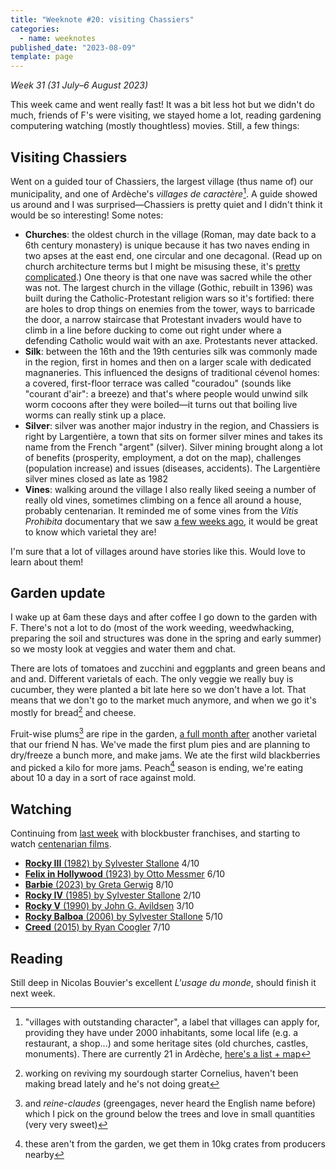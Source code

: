 ```yaml
---
title: "Weeknote #20: visiting Chassiers"
categories:
  - name: weeknotes
published_date: "2023-08-09"
template: page
---
```


_Week 31 (31 July–6 August 2023)_

This week came and went really fast! It was a bit less hot but we didn't do much, friends of F's were visiting, we stayed home a lot, reading gardening computering watching (mostly thoughtless) movies. Still, a few things:

## Visiting Chassiers

Went on a guided tour of Chassiers, the largest village (thus name of) our municipality, and one of Ardèche's _villages de caractère_[^1]. A guide showed us around and I was surprised—Chassiers is pretty quiet and I didn't think it would be so interesting! Some notes:

- **Churches**: the oldest church in the village (Roman, may date back to a 6th century monastery) is unique because it has two naves ending in two apses at the east end, one circular and one decagonal. (Read up on church architecture terms but I might be misusing these, it's [pretty complicated](https://en.wikipedia.org/wiki/Architecture_of_cathedrals_and_great_churches#Architecture).) One theory is that one nave was sacred while the other was not. The largest church in the village (Gothic, rebuilt in 1396) was built during the Catholic-Protestant religion wars so it's fortified: there are holes to drop things on enemies from the tower, ways to barricade the door, a narrow staircase that Protestant invaders would have to climb in a line before ducking to come out right under where a defending Catholic would wait with an axe. Protestants never attacked.
- **Silk**: between the 16th and the 19th centuries silk was commonly made in the region, first in homes and then on a larger scale with dedicated magnaneries. This influenced the designs of traditional cévenol homes: a covered, first-floor terrace was called "couradou" (sounds like "courant d'air": a breeze) and that's where people would unwind silk worm cocoons after they were boiled—it turns out that boiling live worms can really stink up a place.
- **Silver**: silver was another major industry in the region, and Chassiers is right by Largentière, a town that sits on former silver mines and takes its name from the French "argent" (silver). Silver mining brought along a lot of benefits (prosperity, employment, a dot on the map), challenges (population increase) and issues (diseases, accidents). The Largentière silver mines closed as late as 1982
- **Vines**: walking around the village I also really liked seeing a number of really old vines, sometimes climbing on a fence all around a house, probably centenarian. It reminded me of some vines from the _Vitis Prohibita_ documentary that we saw [a few weeks ago](/notes/weeknote-18-drinking-vitis-labrusca/), it would be great to know which varietal they are!

I'm sure that a lot of villages around have stories like this. Would love to learn about them!

## Garden update

I wake up at 6am these days and after coffee I go down to the garden with F. There's not a lot to do (most of the work weeding, weedwhacking, preparing the soil and structures was done in the spring and early summer) so we mosty look at veggies and water them and chat.

There are lots of tomatoes and zucchini and eggplants and green beans and and and. Different varietals of each. The only veggie we really buy is cucumber, they were planted a bit late here so we don't have a lot. That means that we don't go to the market much anymore, and when we go it's mostly for bread[^2] and cheese.

Fruit-wise plums[^3] are ripe in the garden, [a full month after](/notes/weeknote-17-two-long-summer-weeks/) another varietal that our friend N has. We've made the first plum pies and are planning to dry/freeze a bunch more, and make jams. We ate the first wild blackberries and picked a kilo for more jams. Peach[^4] season is ending, we're eating about 10 a day in a sort of race against mold.

## Watching

Continuing from [last week](/notes/weeknote-19-the-good-guy-wins-in-the-end/) with blockbuster franchises, and starting to watch [centenarian films](/notes/watching-centenarian-films/).

- [**Rocky III** (1982) by Sylvester Stallone](/notes/rocky-iii-by-sylvester-stallone/) 4/10
- [**Felix in Hollywood** (1923) by Otto Messmer](/notes/felix-in-hollywood-by-otto-messmer/) 6/10
- [**Barbie** (2023) by Greta Gerwig](/notes/barbie-by-greta-gerwig/) 8/10
- [**Rocky IV** (1985) by Sylvester Stallone](/notes/rocky-iv-by-sylvester-stallone/) 2/10
- [**Rocky V** (1990) by John G. Avildsen](/notes/rocky-v-by-john-g-avildsen/) 3/10
- [**Rocky Balboa** (2006) by Sylvester Stallone](/notes/rocky-balboa-by-sylvester-stallone/) 5/10
- [**Creed** (2015) by Ryan Coogler](/notes/creed-by-ryan-coogler/) 7/10

## Reading

Still deep in Nicolas Bouvier's excellent _L'usage du monde_, should finish it next week.

[^1]: "villages with outstanding character", a label that villages can apply for, providing they have under 2000 inhabitants, some local life (e.g. a restaurant, a shop...) and some heritage sites (old churches, castles, monuments). There are currently 21 in Ardèche, [here's a list + map](https://en.ardeche-guide.com/villages-de-caractere-en-ardeche)
[^2]: working on reviving my sourdough starter Cornelius, haven't been making bread lately and he's not doing great
[^3]: and _reine-claudes_ (greengages, never heard the English name before) which I pick on the ground below the trees and love in small quantities (very very sweet)
[^4]: these aren't from the garden, we get them in 10kg crates from producers nearby
